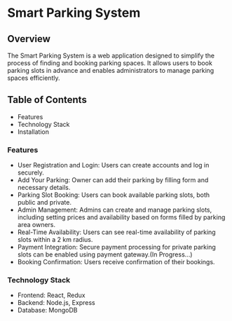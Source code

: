 # Smart Parking System

## Overview
The Smart Parking System is a web application designed to simplify the process of finding and booking parking spaces. It allows users to book parking slots in advance and enables administrators to manage parking spaces efficiently.

## Table of Contents
- Features
- Technology Stack
- Installation

### Features
- User Registration and Login: Users can create accounts and log in securely.
- Add Your Parking: Owner can add their parking by filling form and necessary details.
- Parking Slot Booking: Users can book available parking slots, both public and private.
- Admin Management: Admins can create and manage parking slots, including setting prices and availability based on forms filled by parking area owners.
- Real-Time Availability: Users can see real-time availability of parking slots within a 2 km radius.
- Payment Integration: Secure payment processing for private parking slots can be enabled using payment gateway.(In Progress...)
- Booking Confirmation: Users receive confirmation of their bookings.

### Technology Stack
- Frontend: React, Redux
- Backend: Node.js, Express
- Database: MongoDB
